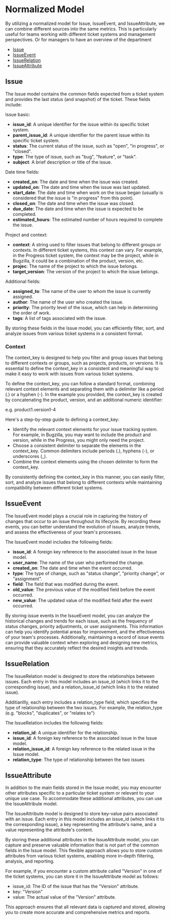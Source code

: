 
# Normalized Model

By utilizing a normalized model for Issue, IssueEvent, and IssueAttribute, we can combine different sources into the same metrics.
This is particularly useful for teams working with different ticket systems and management perspectives. Or for managers to have an overview of the department

- [Issue](#issue)
- [IssueEvent](#issueevent)
- [IssueRelation](#issuerelation)
- [IssueAttribute](#issueattribute)

## Issue

The Issue model contains the common fields expected from a ticket system and provides the last status (and snapshot) of the ticket. These fields include:

Issue basic:
- **issue_id**: A unique identifier for the issue within its specific ticket system.
- **parent_issue_id**: A unique identifier for the parent issue within its specific ticket system.
- **status**: The current status of the issue, such as "open", "in progress", or "closed".
- **type**: The type of issue, such as "bug", "feature", or "task".
- **subject**: A brief description or title of the issue.

Date time fields:
- **created_on**: The date and time when the issue was created.
- **updated_on**: The date and time when the issue was last updated.
- **start_date**: The date and time when work on the issue began (usually is considered that the issue is "in progress" from this point).
- **closed_on**: The date and time when the issue was closed.
- **due_date**: The date and time when the issue is expected to be completed.
- **estimated_hours**: The estimated number of hours required to complete the issue.

Project and context:
- **context**: A string used to filter issues that belong to different groups or contexts. In different ticket systems, this context can vary. 
For example, in the Progress ticket system, the context may be the project, while in Bugzilla, it could be a combination of the product, version, etc.
- **projec**: The name of the project to which the issue belongs.
- **target_version**: The version of the project to which the issue belongs.

Additional fields:
- **assigned_to**: The name of the user to whom the issue is currently assigned.
- **author**: The name of the user who created the issue.
- **priority**: The priority level of the issue, which can help in determining the order of work.
- **tags**: A list of tags associated with the issue.


By storing these fields in the Issue model, you can efficiently filter, sort, and analyze issues from various ticket systems in a consistent format.

### Context
The context_key is designed to help you filter and group issues that belong to different contexts or groups, such as projects, products, or versions.
It is essential to define the context_key in a consistent and meaningful way to make it easy to work with issues from various ticket systems.

To define the context_key, you can follow a standard format, combining relevant context elements and separating them with a delimiter
like a period (.) or a hyphen (-). In the example you provided, the context_key is created by concatenating the product,
version, and an additional numeric identifier:

e.g. product1.version1-4

Here's a step-by-step guide to defining a context_key:

- Identify the relevant context elements for your issue tracking system. For example, in Bugzilla, you may want to include the product and version,
while in the Progress, you might only need the project.
- Choose a consistent delimiter to separate the elements in the context_key. Common delimiters include periods (.), hyphens (-), or underscores (_).
- Combine the context elements using the chosen delimiter to form the context_key.

By consistently defining the context_key in this manner, you can easily filter, sort, and analyze issues that belong to different contexts while 
maintaining compatibility between different ticket systems.

## IssueEvent

The IssueEvent model plays a crucial role in capturing the history of changes that occur to an issue throughout its lifecycle.
By recording these events, you can better understand the evolution of issues, analyze trends, and assess the effectiveness of your team's processes.

The IssueEvent model includes the following fields:

- **issue_id**: A foreign key reference to the associated issue in the Issue model.
- **user_name**: The name of the user who performed the change.
- **created_on**: The date and time when the event occurred.
- **type**: The type of change, such as "status change", "priority change", or "assignment".
- **field**: The field that was modified during the event.
- **old_value**: The previous value of the modified field before the event occurred.
- **new_value**: The updated value of the modified field after the event occurred.

By storing issue events in the IssueEvent model, you can analyze the historical changes and trends for each issue, such as the frequency of status changes,
priority adjustments, or user assignments. This information can help you identify potential areas for improvement, and the effectiveness of your team's processes.
Additionally, maintaining a record of issue events can provide valuable context when exploring and designing new metrics, ensuring that they accurately reflect the desired insights and trends.

## IssueRelation

The IssueRelation model is designed to store the relationships between issues. Each entry in this model includes an issue_id (which links it to the corresponding issue), and a relation_issue_id (which links it to the related issue).

Additianllly, each entry includes a relation_type field, which specifies the type of relationship between the two issues. For example, the relation_type (e.g. "blocks", "duplicates", or "relates to")

The IssueRelation includes the following fields:
- **relation_id**: A unique identifier for the relationship.
- **issue_id**: A foreign key reference to the associated issue in the Issue model.
- **relation_issue_id**: A foreign key reference to the related issue in the Issue model.
- **relation_type**: The type of relationship between the two issues


## IssueAttribute

In addition to the main fields stored in the Issue model, you may encounter other attributes specific to a particular ticket system or relevant to your unique use case.
To accommodate these additional attributes, you can use the IssueAttribute model.

The IssueAttribute model is designed to store key-value pairs associated with an issue. Each entry in this model includes an issue_id (which links it to the corresponding issue),
a key representing the attribute's name, and a value representing the attribute's content.

By storing these additional attributes in the IssueAttribute model, you can capture and preserve valuable information that is not part of the common fields in the Issue model.
This flexible approach allows you to store custom attributes from various ticket systems, enabling more in-depth filtering, analysis, and reporting.

For example, if you encounter a custom attribute called "Version" in one of the ticket systems, you can store it in the IssueAttribute model as follows:

- issue_id: The ID of the issue that has the "Version" attribute.
- key: "Version"
- value: The actual value of the "Version" attribute.

This approach ensures that all relevant data is captured and stored, allowing you to create more accurate and comprehensive metrics and reports.
